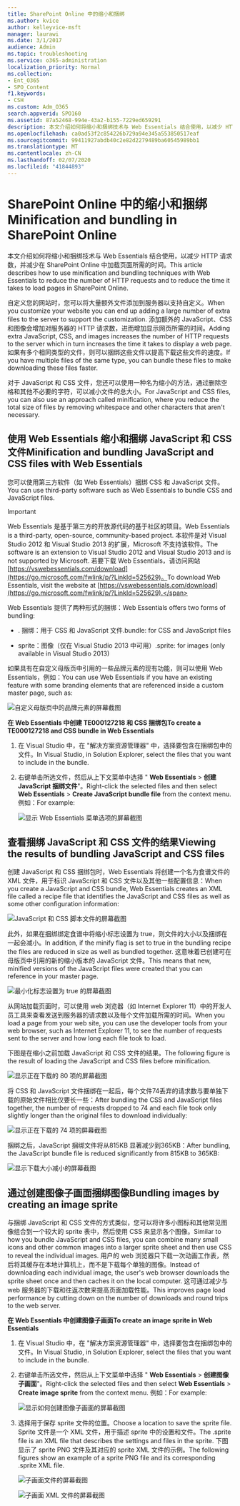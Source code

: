 ```yaml
---
title: SharePoint Online 中的缩小和捆绑
ms.author: kvice
author: kelleyvice-msft
manager: laurawi
ms.date: 3/1/2017
audience: Admin
ms.topic: troubleshooting
ms.service: o365-administration
localization_priority: Normal
ms.collection:
- Ent_O365
- SPO_Content
f1.keywords:
- CSH
ms.custom: Adm_O365
search.appverid: SPO160
ms.assetid: 87a52468-994e-43a2-b155-7229ed659291
description: 本文介绍如何将缩小和捆绑技术与 Web Essentials 结合使用，以减少 HTTP 请求数，并减少在 SharePoint Online 中加载页面所需的时间。
ms.openlocfilehash: ca0ad53f2c854226b729a94e345a553850517eaf
ms.sourcegitcommit: 99411927abdb40c2e82d2279489ba60545989bb1
ms.translationtype: MT
ms.contentlocale: zh-CN
ms.lasthandoff: 02/07/2020
ms.locfileid: "41844893"
---
```

# <a name="minification-and-bundling-in-sharepoint-online"></a><span data-ttu-id="77934-103">SharePoint Online 中的缩小和捆绑</span><span class="sxs-lookup"><span data-stu-id="77934-103">Minification and bundling in SharePoint Online</span></span>

<span data-ttu-id="77934-104">本文介绍如何将缩小和捆绑技术与 Web Essentials 结合使用，以减少 HTTP 请求数，并减少在 SharePoint Online 中加载页面所需的时间。</span><span class="sxs-lookup"><span data-stu-id="77934-104">This article describes how to use minification and bundling techniques with Web Essentials to reduce the number of HTTP requests and to reduce the time it takes to load pages in SharePoint Online.</span></span>
  
<span data-ttu-id="77934-105">自定义您的网站时，您可以将大量额外文件添加到服务器以支持自定义。</span><span class="sxs-lookup"><span data-stu-id="77934-105">When you customize your website you can end up adding a large number of extra files to the server to support the customization.</span></span> <span data-ttu-id="77934-106">添加额外的 JavaScript、CSS 和图像会增加对服务器的 HTTP 请求数，进而增加显示网页所需的时间。</span><span class="sxs-lookup"><span data-stu-id="77934-106">Adding extra JavaScript, CSS, and images increases the number of HTTP requests to the server which in turn increases the time it takes to display a web page.</span></span> <span data-ttu-id="77934-107">如果有多个相同类型的文件，则可以捆绑这些文件以提高下载这些文件的速度。</span><span class="sxs-lookup"><span data-stu-id="77934-107">If you have multiple files of the same type, you can bundle these files to make downloading these files faster.</span></span>
  
<span data-ttu-id="77934-108">对于 JavaScript 和 CSS 文件，您还可以使用一种名为缩小的方法，通过删除空格和其他不必要的字符，可以减小文件的总大小。</span><span class="sxs-lookup"><span data-stu-id="77934-108">For JavaScript and CSS files, you can also use an approach called minification, where you reduce the total size of files by removing whitespace and other characters that aren't necessary.</span></span>
  
## <a name="minification-and-bundling-javascript-and-css-files-with-web-essentials"></a><span data-ttu-id="77934-109">使用 Web Essentials 缩小和捆绑 JavaScript 和 CSS 文件</span><span class="sxs-lookup"><span data-stu-id="77934-109">Minification and bundling JavaScript and CSS files with Web Essentials</span></span>

<span data-ttu-id="77934-110">您可以使用第三方软件（如 Web Essentials）捆绑 CSS 和 JavaScript 文件。</span><span class="sxs-lookup"><span data-stu-id="77934-110">You can use third-party software such as Web Essentials to bundle CSS and JavaScript files.</span></span>
  
> [!IMPORTANT]
> <span data-ttu-id="77934-111">Web Essentials 是基于第三方的开放源代码的基于社区的项目。</span><span class="sxs-lookup"><span data-stu-id="77934-111">Web Essentials is a third-party, open-source, community-based project.</span></span> <span data-ttu-id="77934-112">本软件是对 Visual Studio 2012 和 Visual Studio 2013 的扩展，Microsoft 不支持该软件。</span><span class="sxs-lookup"><span data-stu-id="77934-112">The software is an extension to Visual Studio 2012 and Visual Studio 2013 and is not supported by Microsoft.</span></span> <span data-ttu-id="77934-113">若要下载 Web Essentials，请访问网站[https://vswebessentials.com/download](https://go.microsoft.com/fwlink/p/?LinkId=525629)。</span><span class="sxs-lookup"><span data-stu-id="77934-113">To download Web Essentials, visit the website at [https://vswebessentials.com/download](https://go.microsoft.com/fwlink/p/?LinkId=525629).</span></span> 
  
<span data-ttu-id="77934-114">Web Essentials 提供了两种形式的捆绑：</span><span class="sxs-lookup"><span data-stu-id="77934-114">Web Essentials offers two forms of bundling:</span></span>
  
- <span data-ttu-id="77934-115">. 捆绑：用于 CSS 和 JavaScript 文件</span><span class="sxs-lookup"><span data-stu-id="77934-115">.bundle: for CSS and JavaScript files</span></span>
    
- <span data-ttu-id="77934-116">sprite：图像（仅在 Visual Studio 2013 中可用）</span><span class="sxs-lookup"><span data-stu-id="77934-116">.sprite: for images (only available in Visual Studio 2013)</span></span>
    
<span data-ttu-id="77934-117">如果具有在自定义母版页中引用的一些品牌元素的现有功能，则可以使用 Web Essentials，例如：</span><span class="sxs-lookup"><span data-stu-id="77934-117">You can use Web Essentials if you have an existing feature with some branding elements that are referenced inside a custom master page, such as:</span></span>
  
![自定义母版页中的品牌元素的屏幕截图](media/3a6eba36-973d-482b-8556-a9394b8ba19f.png)
  
 <span data-ttu-id="77934-119">**在 Web Essentials 中创建 TE000127218 和 CSS 捆绑包**</span><span class="sxs-lookup"><span data-stu-id="77934-119">**To create a TE000127218 and CSS bundle in Web Essentials**</span></span>
  
1. <span data-ttu-id="77934-120">在 Visual Studio 中，在 "解决方案资源管理器" 中，选择要包含在捆绑包中的文件。</span><span class="sxs-lookup"><span data-stu-id="77934-120">In Visual Studio, in Solution Explorer, select the files that you want to include in the bundle.</span></span>
    
2. <span data-ttu-id="77934-121">右键单击所选文件，然后从上下文菜单中选择 " **Web Essentials** \> **创建 JavaScript 捆绑文件**"。</span><span class="sxs-lookup"><span data-stu-id="77934-121">Right-click the selected files and then select **Web Essentials** \> **Create JavaScript bundle file** from the context menu.</span></span> <span data-ttu-id="77934-122">例如：</span><span class="sxs-lookup"><span data-stu-id="77934-122">For example:</span></span> 
    
    ![显示 Web Essentials 菜单选项的屏幕截图](media/41aac84c-4538-4f78-b454-46e651f868a3.png)
  
## <a name="viewing-the-results-of-bundling-javascript-and-css-files"></a><span data-ttu-id="77934-124">查看捆绑 JavaScript 和 CSS 文件的结果</span><span class="sxs-lookup"><span data-stu-id="77934-124">Viewing the results of bundling JavaScript and CSS files</span></span>

<span data-ttu-id="77934-125">创建 JavaScript 和 CSS 捆绑包时，Web Essentials 将创建一个名为食谱文件的 XML 文件，用于标识 JavaScript 和 CSS 文件以及其他一些配置信息：</span><span class="sxs-lookup"><span data-stu-id="77934-125">When you create a JavaScript and CSS bundle, Web Essentials creates an XML file called a recipe file that identifies the JavaScript and CSS files as well as some other configuration information:</span></span> 
  
![JavaScript 和 CSS 脚本文件的屏幕截图](media/7ba891f8-52d8-467b-a0f6-b062dd1137a4.png)
  
<span data-ttu-id="77934-127">此外，如果在捆绑绑定食谱中将缩小标志设置为 true，则文件的大小以及捆绑在一起会减小。</span><span class="sxs-lookup"><span data-stu-id="77934-127">In addition, if the minify flag is set to true in the bundling recipe the files are reduced in size as well as bundled together.</span></span> <span data-ttu-id="77934-128">这意味着已创建可在母版页中引用的新的缩小版本的 JavaScript 文件。</span><span class="sxs-lookup"><span data-stu-id="77934-128">This means that new, minified versions of the JavaScript files were created that you can reference in your master page.</span></span>
  
![最小化标志设置为 true 的屏幕截图](media/50523af2-6412-4117-ac3d-5bd26f6d562e.png)
  
<span data-ttu-id="77934-130">从网站加载页面时，可以使用 web 浏览器（如 Internet Explorer 11）中的开发人员工具来查看发送到服务器的请求数以及每个文件加载所需的时间。</span><span class="sxs-lookup"><span data-stu-id="77934-130">When you load a page from your web site, you can use the developer tools from your web browser, such as Internet Explorer 11, to see the number of requests sent to the server and how long each file took to load.</span></span>
  
<span data-ttu-id="77934-131">下图是在缩小之前加载 JavaScript 和 CSS 文件的结果。</span><span class="sxs-lookup"><span data-stu-id="77934-131">The following figure is the result of loading the JavaScript and CSS files before minification.</span></span>
  
![显示正在下载的 80 项的屏幕截图](media/e2df3912-1923-46e6-8cf2-3015a31554e1.png)
  
<span data-ttu-id="77934-133">将 CSS 和 JavaScript 文件捆绑在一起后，每个文件74丢弃的请求数与要单独下载的原始文件相比仅要长一些：</span><span class="sxs-lookup"><span data-stu-id="77934-133">After bundling the CSS and JavaScript files together, the number of requests dropped to 74 and each file took only slightly longer than the original files to download individually:</span></span>
  
![显示正在下载的 74 项的屏幕截图](media/686c4387-70e8-4a74-9d45-059f33a91184.png)
  
<span data-ttu-id="77934-135">捆绑之后，JavaScript 捆绑文件将从815KB 显著减少到365KB：</span><span class="sxs-lookup"><span data-stu-id="77934-135">After bundling, the JavaScript bundle file is reduced significantly from 815KB to 365KB:</span></span>
  
![显示下载大小减小的屏幕截图](media/5e7dbd98-faff-4f68-b320-108fb252e395.png)
  
## <a name="bundling-images-by-creating-an-image-sprite"></a><span data-ttu-id="77934-137">通过创建图像子画面捆绑图像</span><span class="sxs-lookup"><span data-stu-id="77934-137">Bundling images by creating an image sprite</span></span>

<span data-ttu-id="77934-138">与捆绑 JavaScript 和 CSS 文件的方式类似，您可以将许多小图标和其他常见图像组合到一个较大的 sprite 表中，然后使用 CSS 来显示各个图像。</span><span class="sxs-lookup"><span data-stu-id="77934-138">Similar to how you bundle JavaScript and CSS files, you can combine many small icons and other common images into a larger sprite sheet and then use CSS to reveal the individual images.</span></span> <span data-ttu-id="77934-139">用户的 web 浏览器只下载一次动画工作表，然后将其缓存在本地计算机上，而不是下载每个单独的图像。</span><span class="sxs-lookup"><span data-stu-id="77934-139">Instead of downloading each individual image, the user's web browser downloads the sprite sheet once and then caches it on the local computer.</span></span> <span data-ttu-id="77934-140">这可通过减少与 web 服务器的下载和往返次数来提高页面加载性能。</span><span class="sxs-lookup"><span data-stu-id="77934-140">This improves page load performance by cutting down on the number of downloads and round trips to the web server.</span></span>
  
 <span data-ttu-id="77934-141">**在 Web Essentials 中创建图像子画面**</span><span class="sxs-lookup"><span data-stu-id="77934-141">**To create an image sprite in Web Essentials**</span></span>
  
1. <span data-ttu-id="77934-142">在 Visual Studio 中，在 "解决方案资源管理器" 中，选择要包含在捆绑包中的文件。</span><span class="sxs-lookup"><span data-stu-id="77934-142">In Visual Studio, in Solution Explorer, select the files that you want to include in the bundle.</span></span>
    
2. <span data-ttu-id="77934-143">右键单击所选文件，然后从上下文菜单中选择 " **Web Essentials** \> **创建图像子画面**"。</span><span class="sxs-lookup"><span data-stu-id="77934-143">Right-click the selected files and then select **Web Essentials** \> **Create image sprite** from the context menu.</span></span> <span data-ttu-id="77934-144">例如：</span><span class="sxs-lookup"><span data-stu-id="77934-144">For example:</span></span> 
    
    ![显示如何创建图像子画面的屏幕截图](media/de0fe741-4ef7-4e3b-bafa-ef9f4822dac6.png)
  
3. <span data-ttu-id="77934-146">选择用于保存 sprite 文件的位置。</span><span class="sxs-lookup"><span data-stu-id="77934-146">Choose a location to save the sprite file.</span></span> <span data-ttu-id="77934-147">Sprite 文件是一个 XML 文件，用于描述 sprite 中的设置和文件。</span><span class="sxs-lookup"><span data-stu-id="77934-147">The .sprite file is an XML file that describes the settings and files in the sprite.</span></span> <span data-ttu-id="77934-148">下图显示了 sprite PNG 文件及其对应的 sprite XML 文件的示例。</span><span class="sxs-lookup"><span data-stu-id="77934-148">The following figures show an example of a sprite PNG file and its corresponding .sprite XML file.</span></span>
    
    ![子画面文件的屏幕截图](media/0876bb2a-d1b9-4169-8e95-9c290d628d90.png)
  
    ![子画面 XML 文件的屏幕截图](media/d1f94776-280d-4d56-abb5-384f145d9989.png)
  

